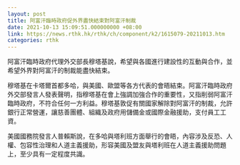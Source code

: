 ```yaml
---
layout: post
title: 阿富汗臨時政府促外界盡快結束對阿富汗制裁
date: 2021-10-13 15:09:51.000000000 +08:00
link: https://news.rthk.hk/rthk/ch/component/k2/1615079-20211013.htm
categories: rthk
---
```


阿富汗臨時政府代理外交部長穆塔基說，希望與各國進行建設性的互動與合作，並希望外界對阿富汗的制裁能盡快結束。

穆塔基在卡塔爾首都多哈，與美國、歐盟等各方代表的會晤結束。阿富汗臨時政府外交部發言人發表聲明，指穆塔基在會上強調加強合作的重要性，又指削弱阿富汗臨時政府，不符合任何一方利益。穆塔基敦促有關國家解除對阿富汗的制裁，允許銀行正常營運，讓慈善團體、組織及政府用儲備金或國際金融援助，支付員工工資。

美國國務院發言人普賴斯說，在多哈與塔利班方面舉行的會晤，內容涉及反恐、人權、包容性治理和人道主義援助，形容美國及盟友與塔利班在人道主義援助問題上，至少具有一定程度共識。
